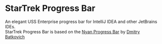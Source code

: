 # StarTrek Progress Bar

An elegant USS Enterprise progress bar for IntelliJ IDEA and other JetBrains IDEs.
<br>
StarTrek Progress Bar is based on the <a href="https://plugins.jetbrains.com/plugin/8575-nyan-progress-bar">Nyan Progress Bar</a> by <a href="https://plugins.jetbrains.com/author/1229725d-5e62-4e3c-9c0d-9518661d844c">Dmitry Batkovich</a>

